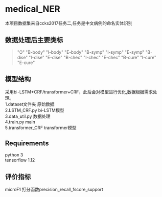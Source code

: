 # medical_NER
本项目数据集来自ccks2017任务二,任务是中文病例的命名实体识别
## 数据处理后主要类标
>"O"
>"B-body"
>"I-body"
>"E-body"
>"B-symp"
>"I-symp"
>"E-symp"
>"B-dise"
>"I-dise"
>"E-dise"
>"B-chec"
>"I-chec"
>"E-chec"
>"B-cure"
>"I-cure"
>"E-cure"
## 模型结构
采用bi-LSTM+CRF/transformer+CRF，此后会对模型进行优化,数据根据需求处理。<br>
1.dataset文件夹 原始数据<br>
2.LSTM_CRF.py bi-LSTM模型<br>
3.data_util.py 数据处理<br>
4.train.py main<br>
5.transformer_CRF transformer模型
## Requirements
python 3<br>
tensorflow 1.12
## 评价指标
microF1 打分函数precision_recall_fscore_support
